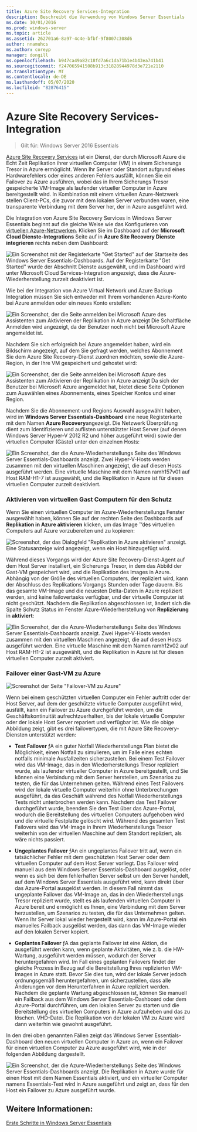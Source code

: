```yaml
---
title: Azure Site Recovery Services-Integration
description: Beschreibt die Verwendung von Windows Server Essentials
ms.date: 10/01/2016
ms.prod: windows-server
ms.topic: article
ms.assetid: 262701a6-8a97-4c4e-bfbf-9f8007c308d6
author: nnamuhcs
ms.author: coreyp
manager: dongill
ms.openlocfilehash: b947ca49a82c18fd7a6c1da71b1e4b43ea741b41
ms.sourcegitcommit: f247065941508b913c31828944978d3e721e2110
ms.translationtype: MT
ms.contentlocale: de-DE
ms.lasthandoff: 05/07/2020
ms.locfileid: "82876415"
---
```

# <a name="azure-site-recovery-services-integration"></a>Azure Site Recovery Services-Integration 

>Gilt für: Windows Server 2016 Essentials

[Azure Site Recovery Services](https://docs.microsoft.com/azure/site-recovery/) ist ein Dienst, der durch Microsoft Azure die Echt Zeit Replikation ihrer virtuellen Computer (VM) in einem Sicherungs Tresor in Azure ermöglicht. Wenn Ihr Server oder Standort aufgrund eines Hardwarefehlers oder eines anderen Fehlers ausfällt, können Sie ein Failover zu Azure ausführen, wobei das in Ihrem Sicherungs Tresor gespeicherte VM-Image als laufender virtueller Computer in Azure bereitgestellt wird. In Kombination mit einem virtuellen Azure-Netzwerk stellen Client-PCs, die zuvor mit dem lokalen Server verbunden waren, eine transparente Verbindung mit dem Server her, der in Azure ausgeführt wird.

Die Integration von Azure Site Recovery Services in Windows Server Essentials beginnt auf die gleiche Weise wie das Konfigurieren von [virtuellen Azure-Netzwerken](azure-virtual-network-integration.md). Klicken Sie im Dashboard auf der **Microsoft Cloud Dienste-Integrations** Seite auf in **Azure Site Recovery Dienste integrieren** rechts neben dem Dashboard:

![Ein Screenshot mit der Registerkarte "Get Started" auf der Startseite des Windows Server Essentials-Dashboards. Auf der Registerkarte "Get Started" wurde der Abschnitt Dienste ausgewählt, und im Dashboard wird unter Microsoft Cloud Services-Integration angezeigt, dass die Azure-Wiederherstellung zurzeit deaktiviert ist.](media/azure-site-recovery-1.PNG)

Wie bei der Integration von Azure Virtual Network und Azure Backup Integration müssen Sie sich entweder mit Ihrem vorhandenen Azure-Konto bei Azure anmelden oder ein neues Konto erstellen:

![Ein Screenshot, der die Seite anmelden bei Microsoft Azure des Assistenten zum Aktivieren der Replikation in Azure anzeigt Die Schaltfläche Anmelden wird angezeigt, da der Benutzer noch nicht bei Microsoft Azure angemeldet ist.](media/azure-site-recovery-2.PNG)

Nachdem Sie sich erfolgreich bei Azure angemeldet haben, wird ein Bildschirm angezeigt, auf dem Sie gefragt werden, welches Abonnement Sie dem Azure Site Recovery-Dienst zuordnen möchten, sowie die Azure-Region, in der Ihre VM gespeichert und gehostet wird:

![Ein Screenshot, der die Seite anmelden bei Microsoft Azure des Assistenten zum Aktivieren der Replikation in Azure anzeigt Da sich der Benutzer bei Microsoft Azure angemeldet hat, bietet diese Seite Optionen zum Auswählen eines Abonnements, eines Speicher Kontos und einer Region.](media/azure-site-recovery-3.PNG)

Nachdem Sie die Abonnement-und Regions Auswahl ausgewählt haben, wird im **Windows Server Essentials-Dashboard** eine neue Registerkarte mit dem Namen **Azure Recovery**angezeigt. Die Netzwerk Überprüfung dient zum Identifizieren und auflisten unterstützter Host Server (auf denen Windows Server Hyper-V 2012 R2 und höher ausgeführt wird) sowie der virtuellen Computer (Gäste) unter den einzelnen Hosts:

![Ein Screenshot, der die Azure-Wiederherstellungs Seite des Windows Server Essentials-Dashboards anzeigt. Zwei Hyper-V-Hosts werden zusammen mit den virtuellen Maschinen angezeigt, die auf diesen Hosts ausgeführt werden. Eine virtuelle Maschine mit dem Namen ramh157v01 auf Host RAM-H1-7 ist ausgewählt, und die Replikation in Azure ist für diesen virtuellen Computer zurzeit deaktiviert.](media/azure-site-recovery-4.PNG)

### <a name="enabling-guest-virtual-machines-for-protection"></a>Aktivieren von virtuellen Gast Computern für den Schutz

Wenn Sie einen virtuellen Computer im Azure-Wiederherstellungs Fenster ausgewählt haben, können Sie auf der rechten Seite des Dashboards auf **Replikation in Azure aktivieren** klicken, um das Image &trade;des virtuellen Computers auf Azure vorzubereiten und zu kopieren:

![Screenshot, der das Dialogfeld "Replikation in Azure aktivieren" anzeigt. Eine Statusanzeige wird angezeigt, wenn ein Host hinzugefügt wird.](media/azure-site-recovery-5.PNG)

Während dieses Vorgangs wird der Azure Site Recovery-Dienst-Agent auf dem Host Server installiert, ein Sicherungs Tresor, in dem das Abbild der Gast-VM gespeichert wird, und die Replikation des Images in Azure. Abhängig von der Größe des virtuellen Computers, der repliziert wird, kann der Abschluss des Replikations Vorgangs Stunden oder Tage dauern. Bis das gesamte VM-Image und die neuesten Delta-Daten in Azure repliziert werden, sind keine failovertasks verfügbar, und der virtuelle Computer ist nicht geschützt. Nachdem die Replikation abgeschlossen ist, ändert sich die Spalte Schutz Status im Fenster Azure-Wiederherstellung von **Replizierung** in **aktiviert**:

![Ein Screenshot, der die Azure-Wiederherstellungs Seite des Windows Server Essentials-Dashboards anzeigt. Zwei Hyper-V-Hosts werden zusammen mit den virtuellen Maschinen angezeigt, die auf diesen Hosts ausgeführt werden. Eine virtuelle Maschine mit dem Namen ramh12v02 auf Host RAM-H1-2 ist ausgewählt, und die Replikation in Azure ist für diesen virtuellen Computer zurzeit aktiviert.](media/azure-site-recovery-6.PNG)

### <a name="failover-of-a-guest-vm-to-azure"></a>Failover einer Gast-VM zu Azure

![Screenshot der Seite "Failover-VM zu Azure"](media/azure-site-recovery-7.PNG)

Wenn bei einem geschützten virtuellen Computer ein Fehler auftritt oder der Host Server, auf dem der geschützte virtuelle Computer ausgeführt wird, ausfällt, kann ein Failover zu Azure durchgeführt werden, um die Geschäftskontinuität aufrechtzuerhalten, bis der lokale virtuelle Computer oder der lokale Host Server repariert und verfügbar ist. Wie die obige Abbildung zeigt, gibt es drei failovertypen, die mit Azure Site Recovery-Diensten unterstützt werden:

-   **Test Failover** ƒA ein guter Notfall Wiederherstellungs Plan bietet die Möglichkeit, einen Notfall zu simulieren, um im Falle eines echten notfalls minimale Ausfallzeiten sicherzustellen. Bei einem Test Failover wird das VM-Image, das in den Wiederherstellungs Tresor repliziert wurde, als laufender virtueller Computer in Azure bereitgestellt, und Sie können eine Verbindung mit dem Server herstellen, um Szenarios zu testen, die für das Unternehmen gelten. Während eines Test Failovers wird der lokale virtuelle Computer weiterhin ohne Unterbrechungen ausgeführt, da das Geschäft während des Notfall Wiederherstellungs Tests nicht unterbrochen werden kann. Nachdem das Test Failover durchgeführt wurde, beenden Sie den Test über das Azure-Portal, wodurch die Bereitstellung des virtuellen Computers aufgehoben wird und die virtuelle Festplatte gelöscht wird. Während des gesamten Test Failovers wird das VM-Image in Ihrem Wiederherstellungs Tresor weiterhin von der virtuellen Maschine auf dem Standort repliziert, als wäre nichts passiert.

-   **Ungeplantes Failover** ƒAn ein ungeplantes Failover tritt auf, wenn ein tatsächlicher Fehler mit dem geschützten Host Server oder dem virtuellen Computer auf dem Host Server vorliegt. Das Failover wird manuell aus dem Windows Server Essentials-Dashboard ausgelöst, oder wenn es sich bei dem fehlerhaften Server selbst um den Server handelt, auf dem Windows Server Essentials ausgeführt wird, kann direkt über das Azure-Portal ausgelöst werden. In diesem Fall nimmt das ungeplante Failover das VM-Image an, das in den Wiederherstellungs Tresor repliziert wurde, stellt es als laufenden virtuellen Computer in Azure bereit und ermöglicht es Ihnen, eine Verbindung mit dem Server herzustellen, um Szenarios zu testen, die für das Unternehmen gelten. Wenn Ihr Server lokal wieder hergestellt wird, kann im Azure-Portal ein manuelles Failback ausgelöst werden, das dann das VM-Image wieder auf den lokalen Server kopiert.

-   **Geplantes Failover** ƒA das geplante Failover ist eine Aktion, die ausgeführt werden kann, wenn geplante Aktivitäten, wie z. b. die HW-Wartung, ausgeführt werden müssen, wodurch der Server heruntergefahren wird. Im Fall eines geplanten Failovers findet der gleiche Prozess in Bezug auf die Bereitstellung Ihres replizierten VM-Images in Azure statt. Bevor Sie dies tun, wird der lokale Server jedoch ordnungsgemäß heruntergefahren, um sicherzustellen, dass alle Änderungen vor dem Herunterfahren in Azure repliziert werden. Nachdem die geplante Wartung abgeschlossen ist, können Sie manuell ein Failback aus dem Windows Server Essentials-Dashboard oder dem Azure-Portal durchführen, um den lokalen Server zu starten und die Bereitstellung des virtuellen Computers in Azure aufzuheben und das zu löschen. VHD-Datei. Die Replikation von der lokalen VM zu Azure wird dann weiterhin wie gewohnt ausgeführt.

In den drei oben genannten Fällen zeigt das Windows Server Essentials-Dashboard den neuen virtuellen Computer in Azure an, wenn ein Failover für einen virtuellen Computer zu Azure ausgeführt wird, wie in der folgenden Abbildung dargestellt.

![Ein Screenshot, der die Azure-Wiederherstellungs Seite des Windows Server Essentials-Dashboards anzeigt. Die Replikation in Azure wurde für einen Host mit dem Namen Essentials aktiviert, und ein virtueller Computer namens Essentials-Test wird in Azure ausgeführt und zeigt an, dass für den Host ein Failover zu Azure ausgeführt wurde.](media/azure-site-recovery-8.PNG)

<a name="see-also"></a>Weitere Informationen:
--------
[Erste Schritte in Windows Server Essentials](get-started.md)

